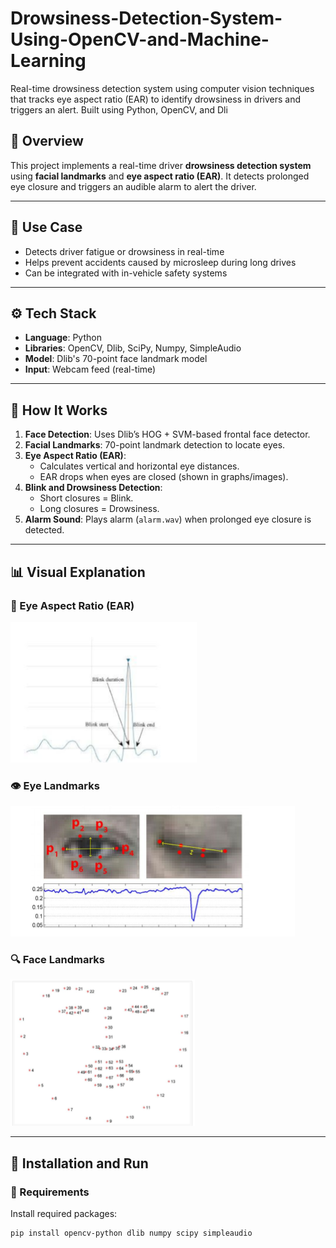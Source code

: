 # Drowsiness-Detection-System-Using-OpenCV-and-Machine-Learning
Real-time drowsiness detection system using computer vision techniques that tracks eye aspect ratio (EAR) to identify drowsiness in drivers and triggers an alert. Built using Python, OpenCV, and Dli



## 📌 Overview
This project implements a real-time driver **drowsiness detection system** using **facial landmarks** and **eye aspect ratio (EAR)**. It detects prolonged eye closure and triggers an audible alarm to alert the driver.

---

## 🚗 Use Case

- Detects driver fatigue or drowsiness in real-time
- Helps prevent accidents caused by microsleep during long drives
- Can be integrated with in-vehicle safety systems

---

## ⚙️ Tech Stack

- **Language**: Python
- **Libraries**: OpenCV, Dlib, SciPy, Numpy, SimpleAudio
- **Model**: Dlib's 70-point face landmark model
- **Input**: Webcam feed (real-time)

---

## 🧠 How It Works

1. **Face Detection**: Uses Dlib’s HOG + SVM-based frontal face detector.
2. **Facial Landmarks**: 70-point landmark detection to locate eyes.
3. **Eye Aspect Ratio (EAR)**:
   - Calculates vertical and horizontal eye distances.
   - EAR drops when eyes are closed (shown in graphs/images).
4. **Blink and Drowsiness Detection**:
   - Short closures = Blink.
   - Long closures = Drowsiness.
5. **Alarm Sound**: Plays alarm (`alarm.wav`) when prolonged eye closure is detected.

---

## 📊 Visual Explanation

### 🔘 Eye Aspect Ratio (EAR)
![EAR](eye_aspect_ratio.PNG)

### 👁️ Eye Landmarks
![Eye Points](eye.PNG)

### 🔍 Face Landmarks
![Face Landmarks](face.PNG)

---

## 🚀 Installation and Run

### 🔧 Requirements
Install required packages:

```bash
pip install opencv-python dlib numpy scipy simpleaudio
